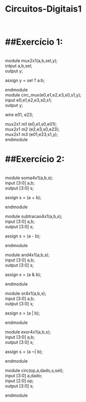 # Circuitos-Digitais1
<br>

##Exercício 1:
=

<br>
module mux2x1(a,b,sel,y);
<br>
  intput a,b,sel;
  <br>
  output y;
  <br>

  assign y = sel ? a:b;
  <br>

endmodule
<br>
module circ_mux(e0,e1,e2,e3,s0,s1,y);
<br>
input e0,e1,e2,e3,s0,s1;
<br>
output y;
<br>

wire e01, e23;
<br>

mux2x1 m1 (e0,e1,s0,e01);
<br>
mux2x1 m2 (e2,e3,s0,e23);
<br>
mux2x1 m3 (e01,e23,s1,y);
<br>
endmodule

##Exercício 2:
=
<br>
module soma4x1(a,b,s);
<br>
  input [3:0] a,b;
  <br>
  output [3:0] s;
  <br>

  assign s = (a + b);
  <br>

endmodule

module subtracao4x1(a,b,s);
<br>
  input [3:0] a,b;
  <br>
  output [3:0] s;
  <br>

  assign s = (a - b);
  <br>

endmodule

module and4x1(a,b,s);
<br>
  input [3:0] a,b;
  <br>
  output [3:0] s;
  <br>

  assign s = (a & b);
  <br>

endmodule

module or4x1(a,b,s);
<br>
  input [3:0] a,b;
  <br>
  output [3:0] s;
  <br>

  assign s = (a | b);
  <br>

endmodule

module exor4x1(a,b,s);
<br>
  input [3:0] a,b;
  <br>
  output [3:0] s;
  <br>

  assign s = (a ~| b);
  <br>

endmodule

module circ(op,a,dado,s,sel);
<br>
input [3:0] a,dado;
<br>
input [2:0] op;
<br>
output [3:0] s;
<br>


endmodule

